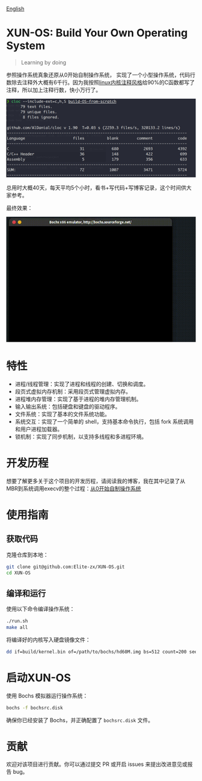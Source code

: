[English](./README-en.md)
# XUN-OS: Build Your Own Operating System
> Learning by doing

参照操作系统真象还原从0开始自制操作系统， 实现了一个小型操作系统，代码行数除去注释外大概有6千行。因为我按照[linux内核注释风格](https://www.kernel.org/doc/html/latest/doc-guide/kernel-doc.html)给90%的C函数都写了注释，所以加上注释行数，快小万行了。

![Pasted image 20231216115142](image/Pasted%20image%2020231216115142.png)

总用时大概40天，每天平均5个小时，看书+写代码+写博客记录，这个时间供大家参考。

最终效果：

![display](image/display.gif)

# 特性
- 进程/线程管理：实现了进程和线程的创建、切换和调度。
- 段页式虚拟内存机制：采用段页式管理虚拟内存。
- 进程堆内存管理：实现了基于进程的堆内存管理机制。
- 输入输出系统：包括硬盘和键盘的驱动程序。
- 文件系统：实现了基本的文件系统功能。
- 系统交互：实现了一个简单的 shell，支持基本命令执行，包括 fork 系统调用和用户进程加载器。
- 锁机制：实现了同步机制，以支持多线程和多进程环境。
# 开发历程
想要了解更多关于这个项目的开发历程，请阅读我的博客，我在其中记录了从MBR到系统调用execv的整个过程：[从0开始自制操作系统](https://elite-zx.github.io/2023/12/15/elephont_os/build_os_from_scratch/)
# 使用指南

## 获取代码
克隆仓库到本地：
```zsh
git clone git@github.com:Elite-zx/XUN-OS.git
cd XUN-OS
```
## 编译和运行
使用以下命令编译操作系统：
```zsh
./run.sh
make all
```

将编译好的内核写入硬盘镜像文件：

```zsh
dd if=build/kernel.bin of=/path/to/bochs/hd60M.img bs=512 count=200 seek=9 conv=notrunc
```

# 启动XUN-OS
使用 Bochs 模拟器运行操作系统：
```zsh
bochs -f bochsrc.disk
```

确保你已经安装了 Bochs，并正确配置了 `bochsrc.disk` 文件。

# 贡献
欢迎对该项目进行贡献。你可以通过提交 PR 或开启 issues 来提出改进意见或报告 bug。
